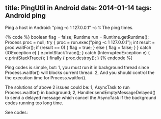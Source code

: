 title: PingUtil in Android
date: 2014-01-14
tags: Android ping
---
Ping a host in Android:
 "ping -c 1 127.0.0.1"
 -c 1: The ping times.
 
{% code %}
boolean flag = false;
Runtime run = Runtime.getRuntime();
Process proc = null;
try {
	proc = run.exec("ping -c 1 127.0.0.1");
	int result = proc.waitFor();
	if (result == 0) {
		flag = true;
	} else {
		flag = false;
	}
} catch (IOException e) {
	e.printStackTrace();
} catch (InterruptedException e) {
	e.printStackTrace();
} finally {
	proc.destroy();
}
{% endcode %}

Ping codes is simple, but:
1, you must run it in background thread since Process.waitfor() will blocks current thread.
2, And you should control the the execution time for Process.waitfor().

The solutions of above 2 issues could be:
1, AsyncTask to run Process.waitfor() in background;
2, Handler.sendEmptyMessageDelayed() to send a delayed message which cancel the AsyncTask if the background codes running too long time.

<!-- more --> 

See codes:

<script src="https://gist.github.com/Viyu/d0df67fb40be217638a3.js"></script>

